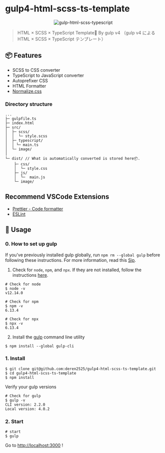 # gulp4-html-scss-ts-template
<div align="center">
<img src="https://user-images.githubusercontent.com/32975158/72197803-f0d5ad80-3468-11ea-9a9e-b706eda9f90d.jpg" alt="gulp-html-scss-typescript" title="gulp-html-scss-typescript">
</div>

> HTML × SCSS × TypeScript Template🐶 By gulp v4
> （gulp v4 による HTML × SCSS × TypeScript テンプレート）

## 📦 Features
- SCSS to CSS converter
- TypeScript to JavaScript converter
- Autoprefixer CSS
- HTML Formatter
- [Normalize.css](https://necolas.github.io/normalize.css/)

### Directory structure

```
...
├─ gulpfile.ts
├─ index.html
├─ src/
│  ├─ scss/
│  │  └─ style.scss
│  ├─ typescript/
│  │ └─ main.ts
│  └─ image/
│
└─ dist/ // What is automatically converted is stored here📦.
    ├─ css/
    │  └─ style.css
    ├─ js/
    │  └─  main.js
    └─ image/
```

## Recommend VSCode Extensions
- [Prettier - Code formatter](https://marketplace.visualstudio.com/items?itemName=esbenp.prettier-vscode)
- [ESLint](https://marketplace.visualstudio.com/items?itemName=dbaeumer.vscode-eslint)

## 💬 Usage
### 0. How to set up gulp
If you've previously installed gulp globally, run `npm rm --global gulp` before following these instructions.
For more information, read this [Sip](https://medium.com/gulpjs/gulp-sips-command-line-interface-e53411d4467).

1. Check for `node`, `npm`, and `npx`.
If they are not installed, follow the instructions [here](https://nodejs.org/en/).

```
# Check for node
$ node -v
v12.14.0
```

```
# Check for npm
$ npm -v
6.13.4
```

```
# Check for npx
$ npx -v
6.13.4
```

2. Install the [gulp](https://gulpjs.com/) command line utility
```
$ npm install --global gulp-cli
```

### 1. Install

```
$ git clone git@github.com:deren2525/gulp4-html-scss-ts-template.git
$ cd gulp4-html-scss-ts-template
$ npm install
```

Verify your gulp versions
```
# Check for gulp
$ gulp -v
CLI version: 2.2.0
Local version: 4.0.2
```
### 2. Start
```
# start
$ gulp
```
Go to [http://localhost:3000](http://localhost:3000/) !
